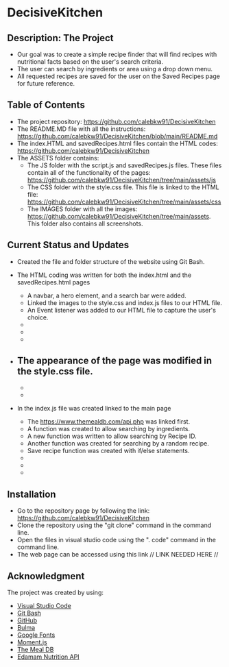 # DecisiveKitchen

## Description: The Project
* Our goal was to create a simple recipe finder that will find recipes with nutritional facts based on the user's search criteria.
* The user can search by ingredients or area using a drop down menu.
* All requested recipes are saved for the user on the Saved Recipes page for future reference.
 
## Table of Contents 
* The project repository: https://github.com/calebkw91/DecisiveKitchen
* The README.MD file with all the instructions: https://github.com/calebkw91/DecisiveKitchen/blob/main/README.md
* The index.HTML and savedRecipes.html files contain the HTML codes: https://github.com/calebkw91/DecisiveKitchen
* The ASSETS folder contains:
    * The JS folder with the script.js and savedRecipes.js files. These files contain all of the functionality of the pages: https://github.com/calebkw91/DecisiveKitchen/tree/main/assets/js
    * The CSS folder with the style.css file.  This file is linked to the HTML file: https://github.com/calebkw91/DecisiveKitchen/tree/main/assets/css
    * The IMAGES folder with all the images: https://github.com/calebkw91/DecisiveKitchen/tree/main/assets. This folder also contains all screenshots.

## Current Status and Updates
* Created the file and folder structure of the website using Git Bash.
* The HTML coding was written for both the index.html and the savedRecipes.html pages
    - A navbar, a hero element, and a search bar were added.
    - Linked the images to the style.css and index.js files to our HTML file.
    - An Event listener was added to our HTML file to capture the user's choice.
    -
    -
    -
 
* The appearance of the page was modified in the style.css file.
    -
    -
    -
 
* In the index.js file was created linked to the main page
    - The https://www.themealdb.com/api.php was linked first.
    - A function was created to allow searching by ingredients.
    - A new function was written to allow searching by Recipe ID.
    - Another function was created for searching by a random recipe.
    - Save recipe function was created with if/else statements.
    -
    -
    -
 
 
 
 
## Installation  
- Go to the repository page by following the link: https://github.com/calebkw91/DecisiveKitchen
- Clone the repository using the "git clone" command in the command line.
- Open the files in visual studio code using the ". code" command in the command line.
- The web page can be accessed using this link // LINK NEEDED HERE //
 
## Acknowledgment 
The project was created by using:
* [Visual Studio Code](https://code.visualstudio.com/)
* [Git Bash](https://gitforwindows.org/index.html)
* [GitHub](https://github.com/join)
* [Bulma](https://bulma.io/)
* [Google Fonts](https://fonts.google.com/)
* [Moment.js](https://momentjs.com)
* [The Meal DB](https://www.themealdb.com/api.php)
* [Edamam Nutrition API](https://developer.edamam.com/)


